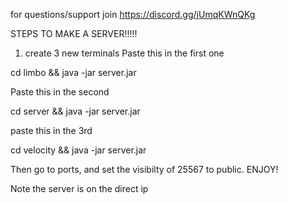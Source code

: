 <!-- Hello! this is a thing made by wadwdwd (discord) wadwdwd1 on github! -->


for questions/support
join 
https://discord.gg/jUmqKWnQKg


STEPS TO MAKE A SERVER!!!!!

1. create 3 new terminals
Paste this in the first one

cd limbo && java -jar server.jar

Paste this in the second

cd server && java -jar server.jar

paste this in the 3rd

cd velocity && java -jar server.jar

Then go to ports, and set the visibilty of 25567 to public.
ENJOY!

Note the server is on the direct ip
